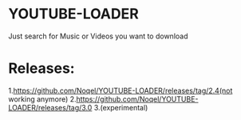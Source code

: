 # YOUTUBE-LOADER
 Just search for Music or Videos you want to download
# Releases:
1.https://github.com/Noqel/YOUTUBE-LOADER/releases/tag/2.4(not working anymore)
2.https://github.com/Noqel/YOUTUBE-LOADER/releases/tag/3.0
3.(experimental)
